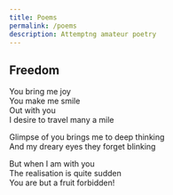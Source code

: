 ```yaml
---
title: Poems
permalink: /poems
description: Attemptng amateur poetry
---
```


## Freedom

You bring me joy<br>
You make me smile<br>
Out with you<br>
I desire to travel many a mile

Glimpse of you brings me to deep thinking<br>
And my dreary eyes they forget blinking

But when I am with you<br>
The realisation is quite sudden<br>
You are but a fruit forbidden!
